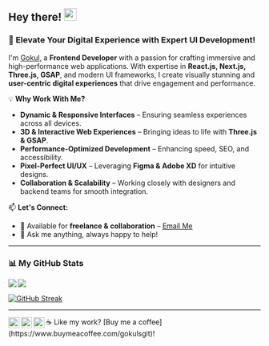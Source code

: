## Hey there! <img src="https://media.giphy.com/media/hvRJCLFzcasrR4ia7z/giphy.gif" width="25px">


### 🚀 Elevate Your Digital Experience with Expert UI Development!

I'm [Gokul](https://portfolio-3d-plum-sigma.vercel.app/
), a **Frontend Developer** with a passion for crafting immersive and high-performance web applications. With expertise in **React.js, Next.js, Three.js, GSAP**, and modern UI frameworks, I create visually stunning and **user-centric digital experiences** that drive engagement and performance.

💡 **Why Work With Me?**
- **Dynamic & Responsive Interfaces** – Ensuring seamless experiences across all devices.
- **3D & Interactive Web Experiences** – Bringing ideas to life with **Three.js & GSAP**.
- **Performance-Optimized Development** – Enhancing speed, SEO, and accessibility.
- **Pixel-Perfect UI/UX** – Leveraging **Figma & Adobe XD** for intuitive designs.
- **Collaboration & Scalability** – Working closely with designers and backend teams for smooth integration.

📫 **Let's Connect:**
- 💼 Available for **freelance & collaboration** – [Email Me](mailto:gokul.kumarrs7@gmail.com)  
- 💬 Ask me anything, always happy to help!

---


### 📊 My GitHub Stats  
<a href="https://github.com/gokuls-git/github-readme-stats">
  <img align="left" src="https://github-readme-stats.vercel.app/api?username=gokuls-git&count_private=true&show_icons=true&theme=radical" />
</a>
<a href="https://github.com/gokuls-git/convoychat">
  <img align="center" src="https://github-readme-stats.vercel.app/api/top-langs/?username=gokuls-git" />
</a>

[![GitHub Streak](https://github-readme-streak-stats.herokuapp.com/?user=gokuls-git)](https://git.io/streak-stats)

---
<a href="https://discord.gg/XTW52Kt">
  <img align="left" alt="Discord" width="22px" src="https://www.svgrepo.com/show/353655/discord-icon.svg" />
</a>
<a href="https://twitter.com/darksied43?t=gF1ECM2BqfQ5k4F5ZiHVKQ&s=09">
  <img align="left" alt="Twitter" width="22px" src="https://www.svgrepo.com/show/475689/twitter-color.svg" />
</a>
<a href="https://www.linkedin.com/in/gokul-s-89120b209">
  <img align="left" alt="LinkedIn" width="22px" src="https://www.svgrepo.com/show/475661/linkedin-color.svg" />
</a>
☕ Like my work? [Buy me a coffee](https://www.buymeacoffee.com/gokulsgit)!
